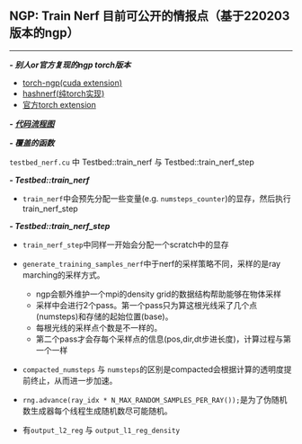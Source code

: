##  NGP: Train Nerf 目前可公开的情报点（基于220203版本的ngp）
*****

***- 别人or官方复现的ngp torch版本***
- [torch-ngp(cuda extension)](https://github.com/ashawkey/torch-ngp)
- [hashnerf(纯torch实现)](https://github.com/yashbhalgat/HashNeRF-pytorch)
- [官方torch extension](https://github.com/NVlabs/tiny-cuda-nn)

***- [代码流程图](https://drive.google.com/file/d/1p65_glQ6zkLa_k2sgPV5enRTxWmtrPUY/view?usp=sharing)***


***- 覆盖的函数***

`testbed_nerf.cu` 中 Testbed::train_nerf 与 Testbed::train_nerf_step

***- Testbed::train_nerf***

- `train_nerf`中会预先分配一些变量(e.g. `numsteps_counter`)的显存，然后执行train_nerf_step

***- Testbed::train_nerf_step***

-  `train_nerf_step`中同样一开始会分配一个scratch中的显存

- `generate_training_samples_nerf`中于nerf的采样策略不同，采样的是ray marching的采样方式。
    - ngp会额外维护一个mpi的density grid的数据结构帮助能够在物体采样
    - 采样中会进行2个pass。第一个pass只为算这根光线采了几个点(numsteps)和存储的起始位置(base)。
    - 每根光线的采样点个数是不一样的。
    - 第二个pass才会存每个采样点的信息(pos,dir,dt步进长度)，计算过程与第一个一样

- `compacted_numsteps` 与 `numsteps`的区别是compacted会根据计算的透明度提前终止，从而进一步加速。

- `rng.advance(ray_idx * N_MAX_RANDOM_SAMPLES_PER_RAY());`是为了伪随机数生成器每个线程生成随机数尽可能随机。

- 有`output_l2_reg` 与 `output_l1_reg_density`
